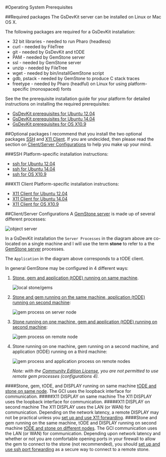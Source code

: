 #Operating System Prerequisites

##Required packages
The GsDevKit server can be installed on Linux or Mac OS X.

The following packages are required for a GsDevKit installation:
- 32 bit libraries - needed to run Pharo (headless)
- curl             - needed by FileTree
- git              - needed by GsDevKit and tODE
- PAM              - needed by GemStone server
- ssl              - needed by GemStone server
- unzip            - needed by FileTree
- wget             - needed by bin/installGemStone script
- gdb, pstack      - needed by GemStone to produce C stack traces
- freetype         - needed by Pharo (headful) on Linux for using platform-specific (monospaced) fonts

See the the prerequisite installation guide for your platform for detailed instructions on installing the required prerequisites:
- [GsDevKit prerequisites for Ubuntu 12.04][55]
- [GsDevKit prerequisites for Ubuntu 14.04][56]
- [GsDevKit prerequisites for OS X10.9][57]

##Optional packages
I recommend that you install the two optional packages [SSH](#ssh) and [X11 Client](#x11-client).
If you are undecided, then please read the section on [Client/Server Configurations](#clientserver-configurations) to help you make up your mind.

###SSH
Platform-specific installation instructions:

- [ssh for Ubuntu 12.04][65]
- [ssh for Ubuntu 14.04][66]
- [ssh for OS X10.9][67]

###X11 Client
Platform-specific installation instructions:

- [X11 Client for Ubuntu 12.04][75]
- [X11 Client for Ubuntu 14.04][76]
- [X11 Client for OS X10.9][77]

##Client/Server Configurations
A [GemStone server][8] is made up of several different processes:

![object server][9]

In a GsDevKit installation the `Server Processes` in the diagram above are co-located on a single machine and I will use the term **stone** to refer to a the [GemStone server][8] processes.

The `Application` in the diagram above corresponds to a tODE client.

In general GemStone may be configured in 4 different ways:

1. [Stone, gem and application (tODE) running on same machine](#).

   ![local stone/gems][7]

2. [Stone and gem running on the same machine, application (tODE) running on second machine](#):

   ![gem process on server node][14]

3. [Stone running on one machine, gem and application (tODE) running on second machine](#):

   ![gem process on remote node][13]

4. Stone running on one machine, gem running on a second machine, and application (tODE) running on a third machine:

   ![gem process and application process on remote nodes][12]

   *Note: with the [Community Edition License][15], you are not permitted to use remote gem processes (configurations 4).*

####Stone, gem, tODE, and DISPLAY running on same machine
[tODE and stone on same node][11]. 
The GCI uses the loopback interface for communication.
#####X11 DISPLAY on same machine
The X11 DISPLAY uses the loopback interface for communication. 
#####X11 DISPLAY on second machine
The X11 DISPLAY uses the LAN (or WAN) for communication.
Depending on the network latency, a remote DISPLAY may not be practical unless you [set up and use X11 forwarding][16].
####Stone and gem running on the same machine, tODE and DISPLAY running on second machine
[tODE and stone on different nodes][2].
The GCI communication uses the LAN (or WAN) for communication.
Depending upon network latency and whether or not you are comfortable opening ports in your firewall to allow the gem to connect to the stone (not recommended), you should [set up and use ssh port forwarding][17] as a secure way to connect to a remote stone.

[1]: http://downloads.gemtalksystems.com/docs/GemStone64/3.2.x/GS64-GemBuilderforC-3.2.pdf
[2]: http://downloads.gemtalksystems.com/docs/GemStone64/3.2.x/GS64-SysAdmin-3.2/3-Distributed.htm#88520
[3]: http://downloads.gemtalksystems.com/docs/GemStone64/3.2.x/GS64-SysAdmin-3.2/2-Clients.htm#pgfId-83078

[5]: http://downloads.gemtalksystems.com/docs/GemStone64/3.2.x/GS64-SysAdmin-3.2/3-Distributed.htm#pgfId-82455
[6]: http://downloads.gemtalksystems.com/docs/GemStone64/3.2.x/GS64-SysAdmin-3.2/resources/3-Distributed-1.png
[7]: http://downloads.gemtalksystems.com/docs/GemStone64/3.2.x/GS64-SysAdmin-3.2/resources/2-Clients-1.png
[8]: http://downloads.gemtalksystems.com/docs/GemStone64/3.2.x/GS64-SysAdmin-3.2/1-Server.htm#pgfId-1332187
[9]: http://downloads.gemtalksystems.com/docs/GemStone64/3.2.x/GS64-SysAdmin-3.2/resources/1-Server-1.png
[10]: http://downloads.gemtalksystems.com/docs/GemStone64/3.2.x/GS64-SysAdmin-3.2/resources/3-Distributed-3.png
[11]: http://downloads.gemtalksystems.com/docs/GemStone64/3.2.x/GS64-SysAdmin-3.2/2-Clients.htm#pgfId-82959
[12]: http://downloads.gemtalksystems.com/docs/GemStone64/3.2.x/GS64-SysAdmin-3.2/resources/3-Distributed-8.png
[13]: http://downloads.gemtalksystems.com/docs/GemStone64/3.2.x/GS64-SysAdmin-3.2/resources/3-Distributed-7.png
[14]: http://downloads.gemtalksystems.com/docs/GemStone64/3.2.x/GS64-SysAdmin-3.2/resources/3-Distributed-6.png
[15]: http://gemtalksystems.com/licensing/#CWELicensing
[16]: ../x11ForwardingForRemoteDisplays.md#x11-forwarding-for-remote-servers
[17]: ../portForwardingForRemoteLogins.md#using-port-forwarding-for-remote-gemstone-servers

[55]: ubuntu12.04.md
[56]: ubuntu14.04.md
[57]: OSX10.9.md

[65]: ubuntu12.04.md#install-ssh-optional
[66]: ubuntu14.04.md#install-ssh-optional
[67]: OSX10.9.md#install-ssh-optional

[75]: ubuntu12.04.md#install-x11-client-optional
[76]: ubuntu14.04.md#install-x11-client-optional
[77]: OSX10.9.md#install-x11-client-optional
